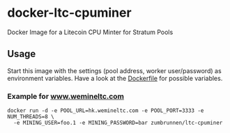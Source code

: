 # docker-ltc-cpuminer

Docker Image for a Litecoin CPU Minter for Stratum Pools

## Usage

Start this image with the settings (pool address, worker user/password) as environment variables. Have a look at the [Dockerfile](../master/Dockerfile) for possible variables.

### Example for www.wemineltc.com

```shell
docker run -d -e POOL_URL=hk.wemineltc.com -e POOL_PORT=3333 -e NUM_THREADS=8 \
  -e MINING_USER=foo.1 -e MINING_PASSWORD=bar zumbrunnen/ltc-cpuminer
```
